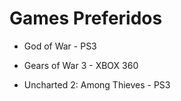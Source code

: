 # Games Preferidos

* God of War - PS3

* Gears of War 3 - XBOX 360

* Uncharted 2: Among Thieves - PS3

